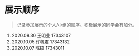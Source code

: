 # 展示顺序

> 记录参加展示的个人/小组的顺序。积极展示的同学会有加分。

1. 2020.09.30 王明业    17343107
2. 2020.10.05 许帆君      17343132
3. 2020.10.07 陈硕	17343011


